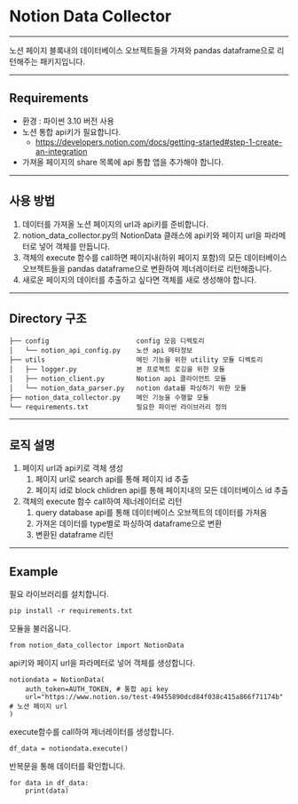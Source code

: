 # Notion Data Collector
***
노션 페이지 블록내의 데이터베이스 오브젝트들을 가져와 pandas dataframe으로 리턴해주는 패키지입니다.

***
## Requirements
* 환경 : 파이썬 3.10 버전 사용
* 노션 통합 api키가 필요합니다.
  * https://developers.notion.com/docs/getting-started#step-1-create-an-integration
* 가져올 페이지의 share 목록에 api 통합 앱을 추가해야 합니다.
***
## 사용 방법
1. 데이터를 가져올 노션 페이지의 url과 api키를 준비합니다.
2. notion_data_collector.py의 NotionData 클래스에 api키와 페이지 url을 파라메터로 넣어 객체를 만듭니다.
3. 객체의 execute 함수를 call하면 페이지내(하위 페이지 포함)의 모든 데이터베이스 오브젝트들을 pandas dataframe으로 변환하여 제너레이터로 리턴해줍니다.
4. 새로운 페이지의 데이터를 추출하고 싶다면 객체를 새로 생성해야 합니다.
***
## Directory 구조
```
├── config                      config 모음 디렉토리 
│   └── notion_api_config.py    노션 api 메타정보 
├── utils                       메인 기능을 위한 utility 모듈 디렉토리
│   ├── logger.py               본 프로젝트 로깅을 위한 모듈
│   ├── notion_client.py        Notion api 클라이언트 모듈
│   └── notion_data_parser.py   notion data를 파싱하기 위한 모듈
├── notion_data_collector.py    메인 기능을 수행할 모듈
└── requirements.txt            필요한 파이썬 라이브러리 정의
```
***
## 로직 설명
1. 페이지 url과 api키로 객체 생성
   1. 페이지 url로 search api를 통해 페이지 id 추출
   2. 페이지 id로 block chlidren api를 통해 페이지내의 모든 데이터베이스 id 추출
2. 객체의 execute 함수 call하여 제너레이터로 리턴
   1. query database api를 통해 데이터베이스 오브젝트의 데이터를 가져옴
   2. 가져온 데이터를 type별로 파싱하여 dataframe으로 변환
   3. 변환된 dataframe 리턴
***
## Example
필요 라이브러리를 설치합니다.  
```
pip install -r requirements.txt
```
모듈을 불러옵니다.  
```
from notion_data_collector import NotionData
```
api키와 페이지 url을 파라메터로 넣어 객체를 생성합니다.
```
notiondata = NotionData(
    auth_token=AUTH_TOKEN, # 통합 api key
    url="https://www.notion.so/test-49455890dcd84f038c415a866f71174b" # 노션 페이지 url
)
```
execute함수를 call하여 제너레이터를 생성합니다.
```
df_data = notiondata.execute()
```
반복문을 통해 데이터를 확인합니다.
```
for data in df_data:
    print(data)
```
